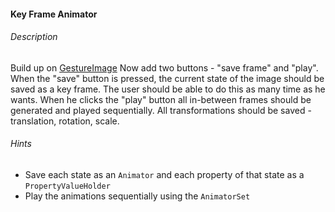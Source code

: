 #### Key Frame Animator

###### Description
Build up on [GestureImage](https://github.com/HackBulgaria/Android-1/tree/master/week1/1-GestureImage)
Now add two buttons - "save frame" and "play". When the "save" button is pressed, the current state of the image should be saved as a key frame.
The user should be able to do this as many time as he wants. When he clicks the "play" button all in-between frames should be generated and played sequentially.
All transformations should be saved - translation, rotation, scale.

###### Hints 
- Save each state as an `Animator` and each property of that state as a `PropertyValueHolder`
- Play the animations sequentially using the `AnimatorSet`